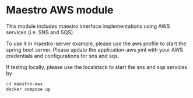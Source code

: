 # Maestro AWS module
This module includes maestro interface implementations using AWS services (i.e. SNS and SQS).

To use it in maestro-server example, please use the aws profile to start the spring boot server.
Please update the application-aws.yml with your AWS credentials and configurations for sns and sqs.

If testing locally, please use the localstack to start the sns and sqs services by

```bash
cd maestro-aws
docker compose up
```
